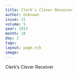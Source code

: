 ```yaml
---
title: Clerk’s Clever Receiver
author: Unknown
issue: 21
volume: 5
year: 1913
month: 10
day: 2
tags:
layout: page.njk
image:
---
```

Clerk’s Clever Receiver

